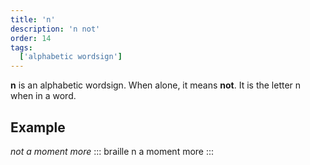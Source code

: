```yaml
---
title: 'n'
description: 'n not'
order: 14
tags:
  ['alphabetic wordsign']
---
```


**n** is an alphabetic wordsign. When alone, it means **not**. It is the letter n when in a word.

## Example

*not a moment more*
::: braille
n a moment more
:::